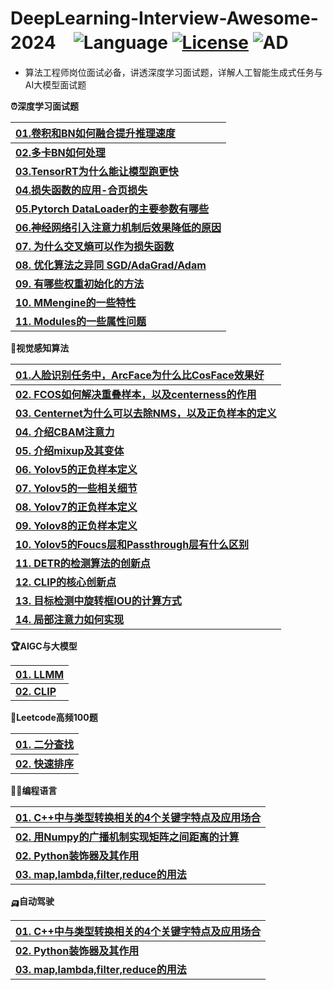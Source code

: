 # **DeepLearning-Interview-Awesome-2024**　![Language](https://img.shields.io/badge/language-Jupyter-orange.svg) [![License](https://img.shields.io/badge/license-MIT-blue.svg)](./LICENSE.md) ![AD](https://img.shields.io/badge/深度学习-感知算法-pink.svg)

- 算法工程师岗位面试必备，讲透深度学习面试题，详解人工智能生成式任务与AI大模型面试题


<b><summary>⏰深度学习面试题</summary></b>

| [**01.卷积和BN如何融合提升推理速度**](01-Deep-Learning/Reference.md) |
| :------------------------------------------- |
| [**02.多卡BN如何处理**](01-Deep-Learning/Reference.md) | 
| [**03.TensorRT为什么能让模型跑更快**](01-Deep-Learning/Reference.md) | 
| [**04.损失函数的应用-合页损失**](01-Deep-Learning/Reference.md) | 
| [**05.Pytorch DataLoader的主要参数有哪些**](01-Deep-Learning/Reference.md) | 
| [**06.神经网络引入注意力机制后效果降低的原因**](01-Deep-Learning/Reference.md) |  
| [**07. 为什么交叉熵可以作为损失函数**](01-Deep-Learning/Reference.md) |  
| [**08. 优化算法之异同 SGD/AdaGrad/Adam**](01-Deep-Learning/Reference.md) |  
| [**09. 有哪些权重初始化的方法**](01-Deep-Learning/Reference.md) |  
| [**10. MMengine的一些特性**](01-Deep-Learning/Reference.md) |  
| [**11. Modules的一些属性问题**](01-Deep-Learning/Reference.md) |  


<b><summary>🍳视觉感知算法</summary></b>

| [**01.人脸识别任务中，ArcFace为什么比CosFace效果好**](02-Vision-Perception/Reference.md) |
| :------------------------------------------- |
| [**02. FCOS如何解决重叠样本，以及centerness的作用**](02-Vision-Perception/Reference.md)           | 
| [**03. Centernet为什么可以去除NMS，以及正负样本的定义**](02-Vision-Perception/Reference.md)           | 
| [**04. 介绍CBAM注意力**](02-Vision-Perception/Reference.md)           | 
| [**05. 介绍mixup及其变体**](02-Vision-Perception/Reference.md)           | 
| [**06. Yolov5的正负样本定义**](02-Vision-Perception/Reference.md)           | 
| [**07. Yolov5的一些相关细节**](02-Vision-Perception/Reference.md)           | 
| [**08. Yolov7的正负样本定义**](02-Vision-Perception/Reference.md)           | 
| [**09. Yolov8的正负样本定义**](02-Vision-Perception/Reference.md)           | 
| [**10. Yolov5的Foucs层和Passthrough层有什么区别**](02-Vision-Perception/Reference.md)           | 
| [**11. DETR的检测算法的创新点**](02-Vision-Perception/Reference.md)           | 
| [**12. CLIP的核心创新点**](02-Vision-Perception/Reference.md)           | 
| [**13. 目标检测中旋转框IOU的计算方式**](02-Vision-Perception/Reference.md)           | 
| [**14. 局部注意力如何实现**](02-Vision-Perception/Reference.md)           | 


<b><summary>🏆AIGC与大模型</summary></b>

| [**01. LLMM**](03-AIGC/Reference.md) |
| :------------------------------------------- |
| [**02. CLIP**](03-Deep-Learning/Reference.md)           | 


<b><summary>🚩Leetcode高频100题</summary></b>

| [**01. 二分查找**](04-Code-Top/Reference.md) |
| :------------------------------------------- |
| [**02. 快速排序**](04-Code-Top/Reference.md)           |  


<b><summary>🏳‍🌈编程语言</summary></b>

| [**01. C++中与类型转换相关的4个关键字特点及应用场合**](05-Code-C/Reference.md) |
| :------------------------------------------- |
| [**02. 用Numpy的广播机制实现矩阵之间距离的计算**](05-Code-C/Reference.md) |
| [**02. Python装饰器及其作用**](05-Code-C/Reference.md) |
| [**03. map,lambda,filter,reduce的用法**](05-Code-C/Reference.md) |      |  

<b><summary>🛺自动驾驶</summary></b>

| [**01. C++中与类型转换相关的4个关键字特点及应用场合**](06-AD/Reference.md) |
| :------------------------------------------- |
| [**02. Python装饰器及其作用**](05-Code-C/Reference.md) |
| [**03. map,lambda,filter,reduce的用法**](05-Code-C/Reference.md) |      |  